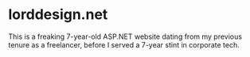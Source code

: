 lorddesign.net
==============

This is a freaking 7-year-old ASP.NET website dating from my previous tenure as a freelancer, before I served a 7-year stint in corporate tech.